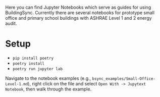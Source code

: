 Here you can find Jupyter Notebooks which serve as guides for using BuildingSync. Currently there are several notebooks for prototype small office and primary school buildings with ASHRAE Level 1 and 2 energy audit.

# Setup

- `pip install poetry`
- `poetry install`
- `poetry run jupyter lab`

Navigate to the notebook examples (e.g., `bsync_examples/Small-Office-Level-1.md`), right click on the file and select `Open With -> Jupytext Notebook`, then walk through the example.
